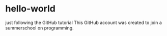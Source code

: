 # hello-world
just following the GitHub tutorial
This GitHub account was created to join a summerschool on programming.
